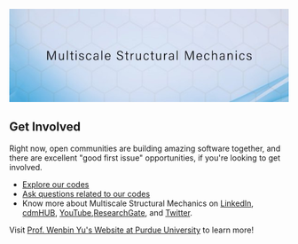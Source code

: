 ![Multiscale Structural Mechanics](https://github.com/wenbinyugroup/.github/blob/main/600x200.jpg) 

## Get Involved

Right now, open communities are building amazing software together, and there are excellent "good first issue" opportunities, if you're looking to get involved.

* [Explore our codes]([https://opensource.microsoft.com/projects/](https://github.com/orgs/wenbinyugroup/repositories))
* [Ask questions related to our codes](https://github.com/orgs/wenbinyugroup/discussions)
* Know more about Multiscale Structural Mechanics on [LinkedIn](https://www.linkedin.com/groups/8521014/), [cdmHUB](https://cdmhub.org/groups/yugroup), [YouTube](https://www.youtube.com/c/MultiscaleStructuralMechanics),[ResearchGate](https://www.researchgate.net/profile/Wenbin-Yu-4), and [Twitter](https://twitter.com/WenbinYuHeaven).

Visit [Prof. Wenbin Yu's Website at Purdue University](https://engineering.purdue.edu/AAE/people/ptProfile?resource_id=93761) to learn more!

